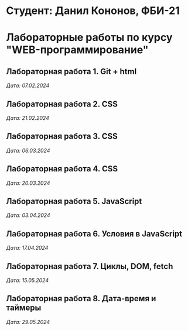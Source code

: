 # Студент: Данил Кононов, ФБИ-21

# Лабораторные работы по курсу "WEB-программирование"

## Лабораторная работа 1. Git + html

*Дата: 07.02.2024*

## Лабораторная работа 2. CSS

*Дата: 21.02.2024*

## Лабораторная работа 3. CSS

*Дата: 06.03.2024*

## Лабораторная работа 4. CSS

*Дата: 20.03.2024*

## Лабораторная работа 5. JavaScript

*Дата: 03.04.2024*

## Лабораторная работа 6. Условия в JavaScript

*Дата: 17.04.2024*

## Лабораторная работа 7. Циклы, DOM, fetch

*Дата: 15.05.2024*

## Лабораторная работа 8. Дата-время и таймеры

*Дата: 29.05.2024*
